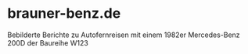 # brauner-benz.de
Bebilderte Berichte zu Autofernreisen mit einem 1982er Mercedes-Benz 200D der Baureihe W123
